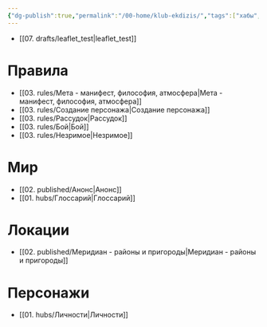 ```yaml
---
{"dg-publish":true,"permalink":"/00-home/klub-ekdizis/","tags":["хабы","gardenEntry"]}
---
```


- [[07. drafts/leaflet_test\|leaflet_test]]
# Правила
- [[03. rules/Мета - манифест, философия, атмосфера\|Мета - манифест, философия, атмосфера]]
- [[03. rules/Создание персонажа\|Создание персонажа]]
- [[03. rules/Рассудок\|Рассудок]]
- [[03. rules/Бой\|Бой]]
- [[03. rules/Незримое\|Незримое]]
# Мир
- [[02. published/Анонс\|Анонс]]
- [[01. hubs/Глоссарий\|Глоссарий]]
# Локации
- [[02. published/Меридиан - районы и пригороды\|Меридиан - районы и пригороды]]
# Персонажи
- [[01. hubs/Личности\|Личности]]